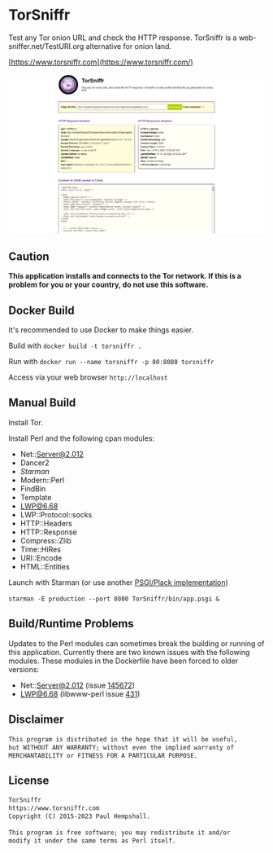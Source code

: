 # TorSniffr

Test any Tor onion URL and check the HTTP response. TorSniffr is a web-sniffer.net/TestURI.org alternative for onion land.

[https://www.torsniffr.com](https://www.torsniffr.com/)

![Screenshot of TorSniffr](/screenshot-www.torsniffr.com-2023.02.27-19_28_08.png?raw=true "TorSniffr Screenshot")

## Caution

**This application installs and connects to the Tor network. If this is a problem for you or your country, do not use this software.**

## Docker Build

It's recommended to use Docker to make things easier.

Build with
`docker build -t torsniffr .`

Run with
`docker run --name torsniffr -p 80:8080 torsniffr`

Access via your web browser
`http://localhost`

## Manual Build

Install Tor.

Install Perl and the following cpan modules:

- Net::Server@2.012
- Dancer2
- *Starman*
- Modern::Perl
- FindBin
- Template
- LWP@6.68
- LWP::Protocol::socks
- HTTP::Headers
- HTTP::Response
- Compress::Zlib
- Time::HiRes
- URI::Encode
- HTML::Entities

Launch with Starman (or use another [PSGI/Plack implementation](https://plackperl.org/))

`starman -E production --port 8080 TorSniffr/bin/app.psgi &`

## Build/Runtime Problems

Updates to the Perl modules can sometimes break the building or running of this application. Currently there are two known issues with the following modules. These modules in the Dockerfile have been forced to older versions:

- Net::Server@2.012 (issue [145672](https://rt.cpan.org/Public/Bug/Display.html?id=145672))
- LWP@6.68 (libwww-perl issue [431](https://github.com/libwww-perl/libwww-perl/issues/431))

## Disclaimer

```
This program is distributed in the hope that it will be useful,
but WITHOUT ANY WARRANTY; without even the implied warranty of
MERCHANTABILITY or FITNESS FOR A PARTICULAR PURPOSE.
```

## License

```
TorSniffr
https://www.torsniffr.com
Copyright (C) 2015-2023 Paul Hempshall.

This program is free software; you may redistribute it and/or
modify it under the same terms as Perl itself.
```
